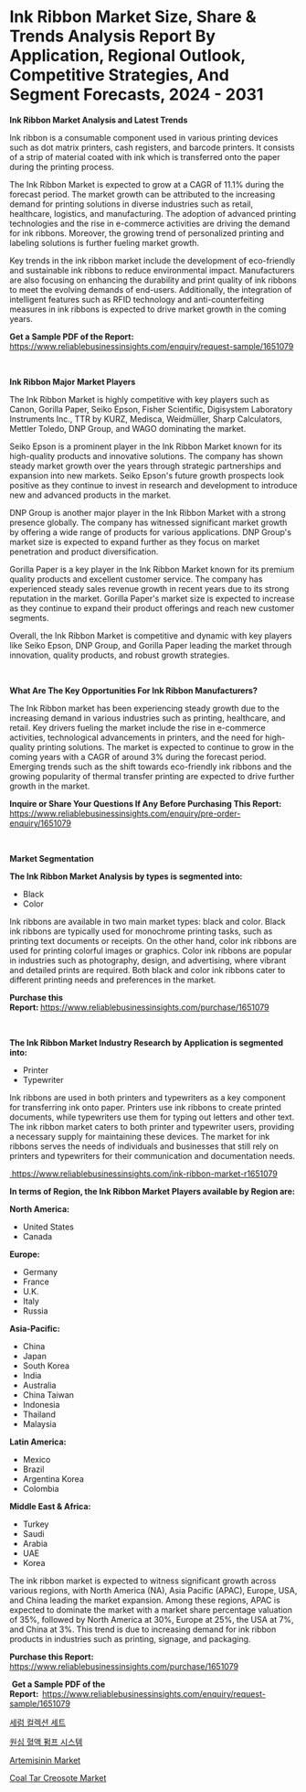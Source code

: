 <p><h1>Ink Ribbon Market Size, Share & Trends Analysis Report By Application, Regional Outlook, Competitive Strategies, And Segment Forecasts, 2024 - 2031</h1></p><p><strong>Ink Ribbon Market Analysis and Latest Trends</strong></p>
<p><p>Ink ribbon is a consumable component used in various printing devices such as dot matrix printers, cash registers, and barcode printers. It consists of a strip of material coated with ink which is transferred onto the paper during the printing process.</p><p>The Ink Ribbon Market is expected to grow at a CAGR of 11.1% during the forecast period. The market growth can be attributed to the increasing demand for printing solutions in diverse industries such as retail, healthcare, logistics, and manufacturing. The adoption of advanced printing technologies and the rise in e-commerce activities are driving the demand for ink ribbons. Moreover, the growing trend of personalized printing and labeling solutions is further fueling market growth.</p><p>Key trends in the ink ribbon market include the development of eco-friendly and sustainable ink ribbons to reduce environmental impact. Manufacturers are also focusing on enhancing the durability and print quality of ink ribbons to meet the evolving demands of end-users. Additionally, the integration of intelligent features such as RFID technology and anti-counterfeiting measures in ink ribbons is expected to drive market growth in the coming years.</p></p>
<p><strong>Get a Sample PDF of the Report:&nbsp;</strong> <a href="https://www.reliablebusinessinsights.com/enquiry/request-sample/1651079">https://www.reliablebusinessinsights.com/enquiry/request-sample/1651079</a></p>
<p>&nbsp;</p>
<p><strong>Ink Ribbon Major Market Players</strong></p>
<p><p>The Ink Ribbon Market is highly competitive with key players such as Canon, Gorilla Paper, Seiko Epson, Fisher Scientific, Digisystem Laboratory Instruments Inc., TTR by KURZ, Medisca, Weidmüller, Sharp Calculators, Mettler Toledo, DNP Group, and WAGO dominating the market. </p><p>Seiko Epson is a prominent player in the Ink Ribbon Market known for its high-quality products and innovative solutions. The company has shown steady market growth over the years through strategic partnerships and expansion into new markets. Seiko Epson's future growth prospects look positive as they continue to invest in research and development to introduce new and advanced products in the market.</p><p>DNP Group is another major player in the Ink Ribbon Market with a strong presence globally. The company has witnessed significant market growth by offering a wide range of products for various applications. DNP Group's market size is expected to expand further as they focus on market penetration and product diversification.</p><p>Gorilla Paper is a key player in the Ink Ribbon Market known for its premium quality products and excellent customer service. The company has experienced steady sales revenue growth in recent years due to its strong reputation in the market. Gorilla Paper's market size is expected to increase as they continue to expand their product offerings and reach new customer segments.</p><p>Overall, the Ink Ribbon Market is competitive and dynamic with key players like Seiko Epson, DNP Group, and Gorilla Paper leading the market through innovation, quality products, and robust growth strategies.</p></p>
<p>&nbsp;</p>
<p><strong>What Are The Key Opportunities For Ink Ribbon Manufacturers?</strong></p>
<p><p>The Ink Ribbon market has been experiencing steady growth due to the increasing demand in various industries such as printing, healthcare, and retail. Key drivers fueling the market include the rise in e-commerce activities, technological advancements in printers, and the need for high-quality printing solutions. The market is expected to continue to grow in the coming years with a CAGR of around 3% during the forecast period. Emerging trends such as the shift towards eco-friendly ink ribbons and the growing popularity of thermal transfer printing are expected to drive further growth in the market.</p></p>
<p><strong>Inquire or Share Your Questions If Any Before Purchasing This Report:</strong> <a href="https://www.reliablebusinessinsights.com/enquiry/pre-order-enquiry/1651079">https://www.reliablebusinessinsights.com/enquiry/pre-order-enquiry/1651079</a></p>
<p>&nbsp;</p>
<p><strong>Market Segmentation</strong></p>
<p><strong>The Ink Ribbon Market Analysis by types is segmented into:</strong></p>
<p><ul><li>Black</li><li>Color</li></ul></p>
<p><p>Ink ribbons are available in two main market types: black and color. Black ink ribbons are typically used for monochrome printing tasks, such as printing text documents or receipts. On the other hand, color ink ribbons are used for printing colorful images or graphics. Color ink ribbons are popular in industries such as photography, design, and advertising, where vibrant and detailed prints are required. Both black and color ink ribbons cater to different printing needs and preferences in the market.</p></p>
<p><strong>Purchase this Report:&nbsp;</strong><a href="https://www.reliablebusinessinsights.com/purchase/1651079">https://www.reliablebusinessinsights.com/purchase/1651079</a></p>
<p>&nbsp;</p>
<p><strong>The Ink Ribbon Market Industry Research by Application is segmented into:</strong></p>
<p><ul><li>Printer</li><li>Typewriter</li></ul></p>
<p><p>Ink ribbons are used in both printers and typewriters as a key component for transferring ink onto paper. Printers use ink ribbons to create printed documents, while typewriters use them for typing out letters and other text. The ink ribbon market caters to both printer and typewriter users, providing a necessary supply for maintaining these devices. The market for ink ribbons serves the needs of individuals and businesses that still rely on printers and typewriters for their communication and documentation needs.</p></p>
<p><a href="https://www.reliablebusinessinsights.com/ink-ribbon-market-r1651079">&nbsp;https://www.reliablebusinessinsights.com/ink-ribbon-market-r1651079</a></p>
<p><strong>In terms of Region, the Ink Ribbon Market Players available by Region are:</strong></p>
<p>
    <p> <strong> North America: </strong>
        <ul>
            <li>United States</li>
            <li>Canada</li>
        </ul>
        </p> 
    <p> <strong> Europe: </strong>
        <ul>
            <li>Germany</li>
            <li>France</li>
            <li>U.K.</li>
            <li>Italy</li>
            <li>Russia</li>
        </ul>
        </p> 
    <p> <strong> Asia-Pacific: </strong>
        <ul>
            <li>China</li>
            <li>Japan</li>
            <li>South Korea</li>
            <li>India</li>
            <li>Australia</li>
            <li>China Taiwan</li>
            <li>Indonesia</li>
            <li>Thailand</li>
            <li>Malaysia</li>
        </ul>
        </p> 
    <p> <strong> Latin America: </strong>
        <ul>
            <li>Mexico</li>
            <li>Brazil</li>
            <li>Argentina Korea</li>
            <li>Colombia</li>
        </ul>
        </p> 
    <p> <strong> Middle East & Africa: </strong>
        <ul>
            <li>Turkey</li>
            <li>Saudi</li>
            <li>Arabia</li>
            <li>UAE</li>
            <li>Korea</li>
        </ul>
    </p>
    </p>
<p><p>The ink ribbon market is expected to witness significant growth across various regions, with North America (NA), Asia Pacific (APAC), Europe, USA, and China leading the market expansion. Among these regions, APAC is expected to dominate the market with a market share percentage valuation of 35%, followed by North America at 30%, Europe at 25%, the USA at 7%, and China at 3%. This trend is due to increasing demand for ink ribbon products in industries such as printing, signage, and packaging.</p></p>
<p><strong>Purchase this Report: </strong><a href="https://www.reliablebusinessinsights.com/purchase/1651079">https://www.reliablebusinessinsights.com/purchase/1651079</a></p>
<p>&nbsp;<strong>Get a Sample PDF of the Report:&nbsp;&nbsp;</strong><a href="https://www.reliablebusinessinsights.com/enquiry/request-sample/1651079">https://www.reliablebusinessinsights.com/enquiry/request-sample/1651079</a></p>
<p><strong></strong></p>
<p><p><a href="https://github.com/nicholasellison0076890/Market-Research-Report-List-1/blob/main/8492787118449.md">세럼 컬렉션 세트</a></p><p><a href="https://github.com/mpodehpw07370073/Market-Research-Report-List-2/blob/main/2132484118450.md">원심 혈액 펌프 시스템</a></p><p><a href="https://github.com/fiixsa/Market-Research-Report-List-3/blob/main/artemisinin-market.md">Artemisinin Market</a></p><p><a href="https://github.com/Airanohannonzb68e5pb53oc1/Market-Research-Report-List-2/blob/main/coal-tar-creosote-market.md">Coal Tar Creosote Market</a></p></p>